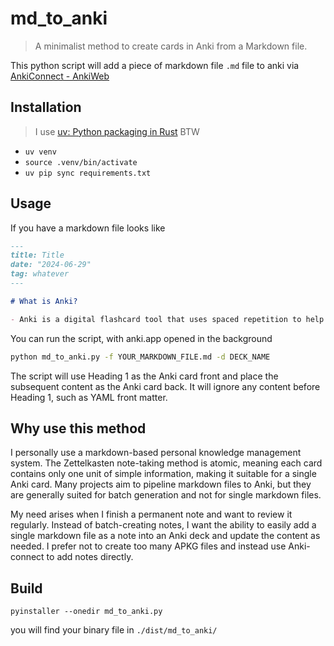 # md_to_anki

> A minimalist method to create cards in Anki from a Markdown file.

This python script will add a piece of markdown file `.md` file to anki via [AnkiConnect - AnkiWeb](https://ankiweb.net/shared/info/2055492159)

## Installation

> I use [uv: Python packaging in Rust](https://astral.sh/blog/uv) BTW

- `uv venv`
- `source .venv/bin/activate`
- `uv pip sync requirements.txt`

## Usage

If you have a markdown file looks like

```markdown
---
title: Title
date: "2024-06-29"
tag: whatever
---

# What is Anki?

- Anki is a digital flashcard tool that uses spaced repetition to help users effectively memorize and learn various information.
```

You can run the script, with anki.app opened in the background

```bash
python md_to_anki.py -f YOUR_MARKDOWN_FILE.md -d DECK_NAME
```

The script will use Heading 1 as the Anki card front and place the subsequent content as the Anki card back. It will ignore any content before Heading 1, such as YAML front matter.

## Why use this method

I personally use a markdown-based personal knowledge management system. The Zettelkasten note-taking method is atomic, meaning each card contains only one unit of simple information, making it suitable for a single Anki card. Many projects aim to pipeline markdown files to Anki, but they are generally suited for batch generation and not for single markdown files.

My need arises when I finish a permanent note and want to review it regularly. Instead of batch-creating notes, I want the ability to easily add a single markdown file as a note into an Anki deck and update the content as needed. I prefer not to create too many APKG files and instead use Anki-connect to add notes directly.

## Build

`pyinstaller --onedir md_to_anki.py`

you will find your binary file in `./dist/md_to_anki/`
